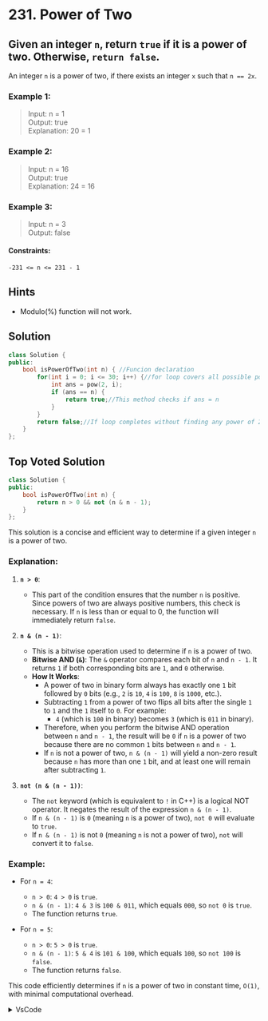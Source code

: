 # 231. Power of Two

## Given an integer `n`, return `true` if it is a power of two. Otherwise, `return false`.

An integer `n` is a power of two, if there exists an integer `x` such that `n == 2x`.

 

<h3>Example 1:</h3>

> Input: n = 1<br>
Output: true<br>
Explanation: 20 = 1<br>

<h3>Example 2:</h3>

> Input: n = 16<br>
Output: true<br>
Explanation: 24 = 16<br>

<h3>Example 3:</h3>

> Input: n = 3<br>
Output: false<br>
 

<h4>Constraints:</h4>

`-231 <= n <= 231 - 1`


## Hints
- Modulo(%) function will not work.

## Solution

```cpp
class Solution {
public:
    bool isPowerOfTwo(int n) { //Funcion declaration 
        for(int i = 0; i <= 30; i++) {//for loop covers all possible power of 2 that can fit in 32 bit signed integer.
            int ans = pow(2, i);
            if (ans == n) {
                return true;//This method checks if ans = n 
            }
        }
        return false;//If loop completes without finding any power of 2 that equals n, the method returns false.
    }
};
```
## Top Voted Solution

```cpp
class Solution {
public:
    bool isPowerOfTwo(int n) {
        return n > 0 && not (n & n - 1);
    }
};
```
This solution is a concise and efficient way to determine if a given integer `n` is a power of two.

### Explanation:

1. **`n > 0`**:
   - This part of the condition ensures that the number `n` is positive. Since powers of two are always positive numbers, this check is necessary. If `n` is less than or equal to 0, the function will immediately return `false`.

2. **`n & (n - 1)`**:
   - This is a bitwise operation used to determine if `n` is a power of two.
   - **Bitwise AND (`&`)**: The `&` operator compares each bit of `n` and `n - 1`. It returns `1` if both corresponding bits are `1`, and `0` otherwise.
   - **How It Works**:
     - A power of two in binary form always has exactly one `1` bit followed by `0` bits (e.g., `2` is `10`, `4` is `100`, `8` is `1000`, etc.).
     - Subtracting `1` from a power of two flips all bits after the single `1` to `1` and the `1` itself to `0`. For example:
       - `4` (which is `100` in binary) becomes `3` (which is `011` in binary).
     - Therefore, when you perform the bitwise AND operation between `n` and `n - 1`, the result will be `0` if `n` is a power of two because there are no common `1` bits between `n` and `n - 1`.
     - If `n` is not a power of two, `n & (n - 1)` will yield a non-zero result because `n` has more than one `1` bit, and at least one will remain after subtracting `1`.

3. **`not (n & (n - 1))`**:
   - The `not` keyword (which is equivalent to `!` in C++) is a logical NOT operator. It negates the result of the expression `n & (n - 1)`.
   - If `n & (n - 1)` is `0` (meaning `n` is a power of two), `not 0` will evaluate to `true`.
   - If `n & (n - 1)` is not `0` (meaning `n` is not a power of two), `not` will convert it to `false`.

### Example:

- For `n = 4`:
  - `n > 0`: `4 > 0` is `true`.
  - `n & (n - 1)`: `4 & 3` is `100 & 011`, which equals `000`, so `not 0` is `true`.
  - The function returns `true`.

- For `n = 5`:
  - `n > 0`: `5 > 0` is `true`.
  - `n & (n - 1)`: `5 & 4` is `101 & 100`, which equals `100`, so `not 100` is `false`.
  - The function returns `false`.

This code efficiently determines if `n` is a power of two in constant time, `O(1)`, with minimal computational overhead.

<details>
<summary>VsCode</summary>

```cpp
#include <iostream>
#include <cmath>
using namespace std;

int main()
{
    int n;
    cout<<"Enter your number"<<endl;
    cin>>n;

    for(int i = 0 ; i <= 30 ; i++)
    {
        int k = pow(2 , i);
        if (k == n)
        {
            cout<<"true"<<endl;
            return 0; // yaha exit hoga agar match kia toh
        }
    }
    cout<<"false"<<endl;
    return 0;
}
```

</details>
